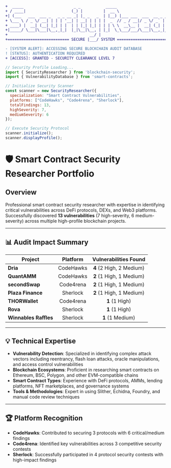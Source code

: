 ```diff
+  _____                      _ _           _____                                _                
+ / ____|                    (_) |         |  __ \                              | |               
+| (___   ___  ___ _   _ _ __ _| |_ _   _  | |__) |___ ___  ___  __ _ _ __ ___| |__   ___ _ __  
+ \___ \ / _ \/ __| | | | '__| | __| | | | |  _  // _ / __|/ _ \/ _` | '__/ __| '_ \ / _ | '__| 
+ ____) |  __| (__| |_| | |  | | |_| |_| | | | \ \  __\__ |  __| (_| | | | (__| | | |  __| |    
+|_____/ \___|\___|\__,_|_|  |_|\__|\__, | |_|  \_\___/___/\___|\__,_|_|  \___|_| |_|\___|_|    
+                                    __/ |                                                        
+=========================== SECURE |___/ SYSTEM =============================
```

```diff
- [SYSTEM ALERT]: ACCESSING SECURE BLOCKCHAIN AUDIT DATABASE
! [STATUS]: AUTHENTICATION REQUIRED
+ [ACCESS]: GRANTED - SECURITY CLEARANCE LEVEL 7
```

```js
// Security Profile Loading...
import { SecurityResearcher } from 'blockchain-security';
import { VulnerabilityDatabase } from 'smart-contracts';

// Initialize Security Scanner
const scanner = new SecurityResearcher({
  specialization: "Smart Contract Vulnerabilities",
  platforms: ["CodeHawks", "Code4rena", "Sherlock"],
  totalFindings: 13,
  highSeverity: 7,
  mediumSeverity: 6
});

// Execute Security Protocol
scanner.initialize();
scanner.displayProfile();
```

# 🛡️ Smart Contract Security Researcher Portfolio

## Overview
Professional smart contract security researcher with expertise in identifying critical vulnerabilities across DeFi protocols, DEXs, and Web3 platforms. Successfully discovered **13 vulnerabilities** (7 high-severity, 6 medium-severity) across multiple high-profile blockchain projects.

---

## 📊 Audit Impact Summary

| Project | Platform | Vulnerabilities Found |
|---------|:--------:|:---------------------:|
| **Dria** | CodeHawks | **4** (2 High, 2 Medium) |
| **QuantAMM** | CodeHawks | **2** (1 High, 1 Medium) |
| **secondSwap** | Code4rena | **2** (1 High, 1 Medium) |
| **Plaza Finance** | Sherlock | **2** (1 High, 1 Medium) |
| **THORWallet** | Code4rena | **1** (1 High) |
| **Rova** | Sherlock | **1** (1 High) |
| **Winnables Raffles** | Sherlock | **1** (1 Medium) |

---

## 💡 Technical Expertise

- **Vulnerability Detection**: Specialized in identifying complex attack vectors including reentrancy, flash loan attacks, oracle manipulations, and access control vulnerabilities
- **Blockchain Ecosystems**: Proficient in researching smart contracts on Ethereum, BSC, Polygon, and other EVM-compatible chains
- **Smart Contract Types**: Experience with DeFi protocols, AMMs, lending platforms, NFT marketplaces, and governance systems
- **Tools & Methodologies**: Expert in using Slither, Echidna, Foundry, and manual code review techniques

---

## 🏆 Platform Recognition

- **CodeHawks**: Contributed to securing 3 protocols with 6 critical/medium findings
- **Code4rena**: Identified key vulnerabilities across 3 competitive security contests
- **Sherlock**: Successfully participated in 4 protocol security contests with high-impact findings

